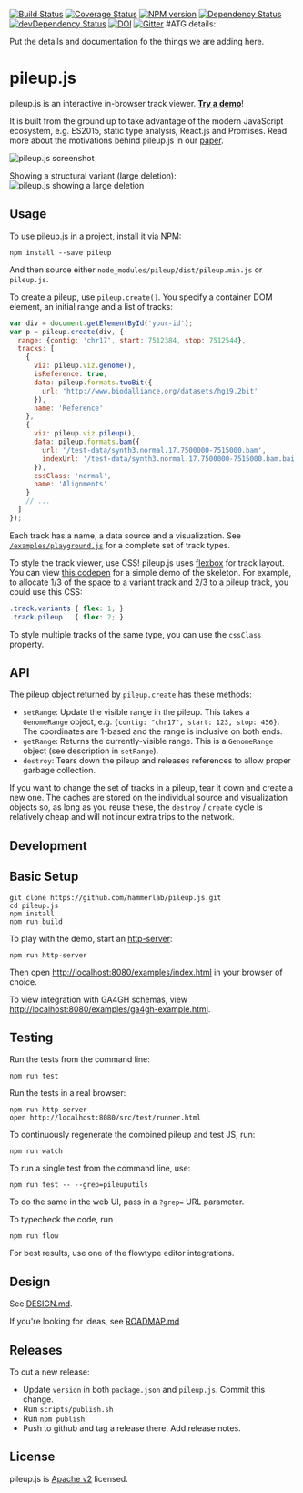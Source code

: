 [![Build Status](https://travis-ci.org/hammerlab/pileup.js.svg?branch=travis-flow)](https://travis-ci.org/hammerlab/pileup.js) [![Coverage Status](https://coveralls.io/repos/hammerlab/pileup.js/badge.svg?branch=master)](https://coveralls.io/r/hammerlab/pileup.js?branch=master) [![NPM version](http://img.shields.io/npm/v/pileup.svg)](https://www.npmjs.org/package/pileup) [![Dependency Status](https://david-dm.org/hammerlab/pileup.js.svg?theme=shields.io)](https://david-dm.org/hammerlab/pileup.js) [![devDependency Status](https://david-dm.org/hammerlab/pileup.js/dev-status.svg?theme=shields.io)](https://david-dm.org/hammerlab/pileup.js#info=devDependencies) [![DOI](https://zenodo.org/badge/8220/hammerlab/pileup.js.svg)](https://zenodo.org/badge/latestdoi/8220/hammerlab/pileup.js)
 [![Gitter](https://badges.gitter.im/Join%20Chat.svg)](https://gitter.im/hammerlab/pileup.js?utm_source=badge&utm_medium=badge&utm_campaign=pr-badge)
#ATG details:

Put the details and documentation fo the things we are adding here.





# pileup.js
pileup.js is an interactive in-browser track viewer. [**Try a demo**][demo]!

It is built from the ground up to take advantage of the modern JavaScript
ecosystem, e.g. ES2015, static type analysis, React.js and Promises. Read more about the motivations behind pileup.js in our [paper][biorxiv].

![pileup.js screenshot](./pileup-screenshot.png)

Showing a structural variant (large deletion):
![pileup.js showing a large deletion](./pileup-large-deletion.png)

## Usage

To use pileup.js in a project, install it via NPM:

    npm install --save pileup

And then source either `node_modules/pileup/dist/pileup.min.js` or `pileup.js`.

To create a pileup, use `pileup.create()`. You specify a container DOM element,
an initial range and a list of tracks:

```javascript
var div = document.getElementById('your-id');
var p = pileup.create(div, {
  range: {contig: 'chr17', start: 7512384, stop: 7512544},
  tracks: [
    {
      viz: pileup.viz.genome(),
      isReference: true,
      data: pileup.formats.twoBit({
        url: 'http://www.biodalliance.org/datasets/hg19.2bit'
      }),
      name: 'Reference'
    },
    {
      viz: pileup.viz.pileup(),
      data: pileup.formats.bam({
        url: '/test-data/synth3.normal.17.7500000-7515000.bam',
        indexUrl: '/test-data/synth3.normal.17.7500000-7515000.bam.bai'
      }),
      cssClass: 'normal',
      name: 'Alignments'
    }
    // ...
  ]
});
```

Each track has a name, a data source and a visualization. See
[`/examples/playground.js`](/examples/playground.js) for a complete set of
track types.

To style the track viewer, use CSS! pileup.js uses [flexbox][] for track
layout. You can view [this codepen][layout] for a simple demo of the skeleton.
For example, to allocate 1/3 of the space to a variant track and 2/3 to a
pileup track, you could use this CSS:

```css
.track.variants { flex: 1; }
.track.pileup   { flex: 2; }
```

To style multiple tracks of the same type, you can use the `cssClass` property.

## API

The pileup object returned by `pileup.create` has these methods:

* `setRange`: Update the visible range in the pileup. This takes a
  `GenomeRange` object, e.g. `{contig: "chr17", start: 123, stop: 456}`. The
  coordinates are 1-based and the range is inclusive on both ends.
* `getRange`: Returns the currently-visible range. This is a `GenomeRange`
  object (see description in `setRange`).
* `destroy`: Tears down the pileup and releases references to allow proper
  garbage collection.

If you want to change the set of tracks in a pileup, tear it down and create a
new one. The caches are stored on the individual source and visualization
objects so, as long as you reuse these, the `destroy` / `create` cycle is
relatively cheap and will not incur extra trips to the network.

## Development

## Basic Setup

    git clone https://github.com/hammerlab/pileup.js.git
    cd pileup.js
    npm install
    npm run build

To play with the demo, start an [http-server][hs]:

    npm run http-server

Then open [http://localhost:8080/examples/index.html](http://localhost:8080/examples/index.html) in your browser of choice.

To view integration with GA4GH schemas, view [http://localhost:8080/examples/ga4gh-example.html](http://localhost:8080/examples/ga4gh-example.html).

## Testing

Run the tests from the command line:

    npm run test

Run the tests in a real browser:

    npm run http-server
    open http://localhost:8080/src/test/runner.html

To continuously regenerate the combined pileup and test JS, run:

    npm run watch

To run a single test from the command line, use:

    npm run test -- --grep=pileuputils

To do the same in the web UI, pass in a `?grep=` URL parameter.

To typecheck the code, run

    npm run flow

For best results, use one of the flowtype editor integrations.

## Design

See [DESIGN.md](/DESIGN.md).

If you're looking for ideas, see [ROADMAP.md](/ROADMAP.md)

## Releases

To cut a new release:

- Update `version` in both `package.json` and `pileup.js`. Commit this change.
- Run `scripts/publish.sh`
- Run `npm publish`
- Push to github and tag a release there. Add release notes.

## License

pileup.js is [Apache v2](/LICENSE) licensed.

[hs]: https://github.com/nodeapps/http-server
[layout]: http://codepen.io/anon/pen/VLzbBe?editors=110
[flexbox]: https://developer.mozilla.org/en-US/docs/Web/Guide/CSS/Flexible_boxes
[demo]: http://www.hammerlab.org/pileup/
[biorxiv]: http://biorxiv.org/content/early/2016/01/26/036962
